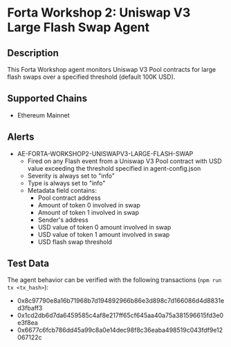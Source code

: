# Forta Workshop 2: Uniswap V3 Large Flash Swap Agent

## Description

This Forta Workshop agent monitors Uniswap V3 Pool contracts for large flash swaps over a specified threshold (default 100K USD).

## Supported Chains

- Ethereum Mainnet

## Alerts

<!-- -->
- AE-FORTA-WORKSHOP2-UNISWAPV3-LARGE-FLASH-SWAP
  - Fired on any Flash event from a Uniswap V3 Pool contract with USD value exceeding the threshold specified in agent-config.json
  - Severity is always set to "info"
  - Type is always set to "info"
  - Metadata field contains:
    - Pool contract address
    - Amount of token 0 involved in swap
    - Amount of token 1 involved in swap
    - Sender's address
    - USD value of token 0 amount involved in swap
    - USD value of token 1 amount involved in swap
    - USD flash swap threshold

## Test Data

The agent behavior can be verified with the following transactions (`npm run tx <tx_hash>`):
- 0x8c97790e8a16b71968b7d194892966b86e3d898c7d166086d4d8831ed3fbaff3
- 0x1cd2db6d7da6459585c4af8e217ff65cf645aa40a75a381596615fd3e0e3f8ea
- 0x6677c6fcb786dd45a99c8a0e14dec98f8c36eaba498519c043fdf9e12067122c
